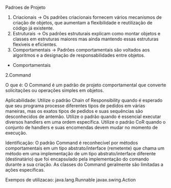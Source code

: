 Padroes de Projeto

1) Criacionais -> Os padrões criacionais fornecem vários mecanismos de criação de objetos, que aumentam a flexibilidade e reutilização de código já existente.
2) Estruturais -> Os padrões estruturais explicam como montar objetos e classes em estruturas maiores mas ainda mantendo essas estruturas flexíveis e eficientes.
3) Comportamentais -> Padrões comportamentais são voltados aos algoritmos e a designação de responsabilidades entre objetos.

* Comportamentais

2.Command

O que é:
O Command é um padrão de projeto comportamental que converte solicitações ou operações simples em objetos.

Aplicabilidade:
Utilize o padrão Chain of Responsibility quando é esperado que seu programa processe diferentes tipos de pedidos em várias maneiras, mas os exatos tipos de pedidos e suas sequências são desconhecidos de antemão.
Utilize o padrão quando é essencial executar diversos handlers em uma ordem específica.
Utilize o padrão CoR quando o conjunto de handlers e suas encomendas devem mudar no momento de execução.

Identificação:
O padrão Command é reconhecível por métodos comportamentais em um tipo abstrato/interface (remetente) que chama um método em uma implementação de um tipo abstrato/interface diferente (destinatário) que foi encapsulado pela implementação do comando durante a sua criação. As classes do Command geralmente são limitadas a ações específicas.

Exempos de utilizacao:
java.lang.Runnable
javax.swing.Action